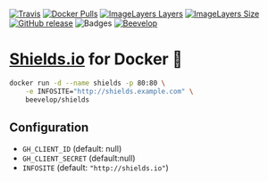 [![Travis](https://shields.beevelop.com/travis/beevelop/docker-shields.svg?style=flat-square)](https://travis-ci.org/beevelop/docker-shields)
[![Docker Pulls](https://shields.beevelop.com/docker/pulls/beevelop/shields.svg?style=flat-square)](https://links.beevelop.com/d-shields)
[![ImageLayers Layers](https://shields.beevelop.com/imagelayers/layers/beevelop/shields/latest.svg?style=flat-square)](https://links.beevelop.com/d-shields)
[![ImageLayers Size](https://shields.beevelop.com/imagelayers/image-size/beevelop/shields/latest.svg?style=flat-square)](https://links.beevelop.com/d-shields)
[![GitHub release](https://shields.beevelop.com/github/release/beevelop/docker-shields.svg?style=flat-square)](https://github.com/beevelop/docker-shields/releases)
![Badges](https://shields.beevelop.com/badge/badges-7-brightgreen.svg?style=flat-square)
[![Beevelop](https://links.beevelop.com/honey-badge)](https://beevelop.com)

# [Shields.io](https://github.com/badges/shields) for Docker :whale:

```bash
docker run -d --name shields -p 80:80 \
    -e INFOSITE="http://shields.example.com" \
    beevelop/shields
```

## Configuration
- `GH_CLIENT_ID` (default: null)
- `GH_CLIENT_SECRET` (default:null)
- `INFOSITE` (default: `"http://shields.io"`)
